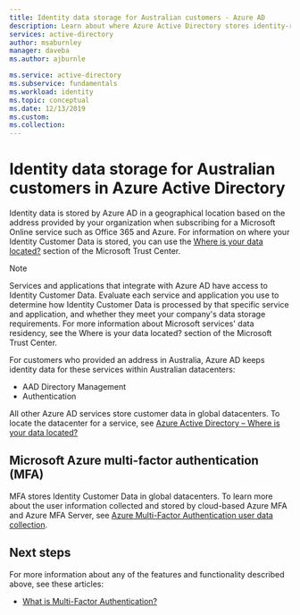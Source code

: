 ```yaml
---
title: Identity data storage for Australian customers - Azure AD
description: Learn about where Azure Active Directory stores identity-related data for its Australian customers.
services: active-directory
author: msaburnley
manager: daveba
ms.author: ajburnle

ms.service: active-directory
ms.subservice: fundamentals
ms.workload: identity
ms.topic: conceptual
ms.date: 12/13/2019
ms.custom:
ms.collection: 
---
```


# Identity data storage for Australian customers in Azure Active Directory

Identity data is stored by Azure AD in a geographical location based on the address provided by your organization when subscribing for a Microsoft Online service such as Office 365 and Azure. For information on where your Identity Customer Data is stored, you can use the [Where is your data located?](https://www.microsoft.com/trustcenter/privacy/where-your-data-is-located) section of the Microsoft Trust Center.

> [!NOTE]
> Services and applications that integrate with Azure AD have access to Identity Customer Data. Evaluate each service and application you use to determine how Identity Customer Data is processed by that specific service and application, and whether they meet your company's data storage requirements. For more information about Microsoft services' data residency, see the Where is your data located? section of the Microsoft Trust Center.

For customers who provided an address in Australia, Azure AD keeps identity data for these services within Australian datacenters: 
- AAD Directory Management 
- Authentication

All other Azure AD services store customer data in global datacenters. To locate the datacenter for a service, see [Azure Active Directory – Where is your data located?](https://www.microsoft.com/trustcenter/privacy/where-your-data-is-located)

## Microsoft Azure multi-factor authentication (MFA)

MFA stores Identity Customer Data in global datacenters. To learn more about the user information collected and stored by cloud-based Azure MFA and Azure MFA Server, see [Azure Multi-Factor Authentication user data collection](https://docs.microsoft.com/en-us/azure/active-directory/authentication/concept-mfa-data-residency).

## Next steps
For more information about any of the features and functionality described above, see these articles:
- [What is Multi-Factor Authentication?](https://docs.microsoft.com/azure/active-directory/authentication/multi-factor-authentication)

